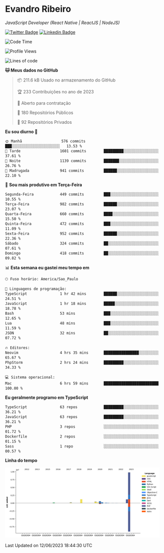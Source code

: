 # Evandro **Ribeiro**

*JavaScript Developer (React Native | ReactJS | NodeJS)*

[![Twitter Badge](https://img.shields.io/badge/-@ribeiroevandro-201B2D?style=flat-square&labelColor=201B2D&logo=twitter&logoColor=white&link=https://twitter.com/ribeiroevandro)](https://twitter.com/ribeiroevandro) 
[![Linkedin Badge](https://img.shields.io/badge/-Evandro%20Ribeiro-201B2D?style=flat-square&logo=Linkedin&logoColor=white&link=https://www.linkedin.com/in/ribeiroevandro)](https://www.linkedin.com/in/ribeiroevandro) 


<!--START_SECTION:waka-->
![Code Time](http://img.shields.io/badge/Code%20Time-3%2C221%20hrs%2018%20mins-blue)

![Profile Views](http://img.shields.io/badge/Visualizac%C3%B5es%20do%20perfil-0-blue)

![Lines of code](https://img.shields.io/badge/Desde%20o%20Hello%20World%20eu%20escrevi-14.2%20million%20linhas%20de%20c%C3%B3digo-blue)

**🐱 Meus dados no GitHub** 

> 📦 211.6 kB Usado no armazenamento do GitHub 
 > 
> 🏆 233 Contribuições no ano de 2023
 > 
> 💼 Aberto para contratação
 > 
> 📜 180 Repositórios Públicos 
 > 
> 🔑 92 Repositórios Privados 
 > 
**Eu sou diurno 🐤** 

```text
🌞 Manhã                  576 commits         ███░░░░░░░░░░░░░░░░░░░░░░   13.53 % 
🌆 Tarde                  1601 commits        █████████░░░░░░░░░░░░░░░░   37.61 % 
🌃 Noite                  1139 commits        ███████░░░░░░░░░░░░░░░░░░   26.76 % 
🌙 Madrugada              941 commits         ██████░░░░░░░░░░░░░░░░░░░   22.10 % 
```
📅 **Sou mais produtivo em Terça-Feira** 

```text
Segunda-Feira            449 commits         ███░░░░░░░░░░░░░░░░░░░░░░   10.55 % 
Terça-Feira              982 commits         ██████░░░░░░░░░░░░░░░░░░░   23.07 % 
Quarta-Feira             660 commits         ████░░░░░░░░░░░░░░░░░░░░░   15.50 % 
Quinta-Feira             472 commits         ███░░░░░░░░░░░░░░░░░░░░░░   11.09 % 
Sexta-Feira              952 commits         ██████░░░░░░░░░░░░░░░░░░░   22.36 % 
Sábado                   324 commits         ██░░░░░░░░░░░░░░░░░░░░░░░   07.61 % 
Domingo                  418 commits         ██░░░░░░░░░░░░░░░░░░░░░░░   09.82 % 
```


📊 **Esta semana eu gastei meu tempo em** 

```text
🕑︎ Fuso horário: America/Sao_Paulo

💬 Linguagens de programação: 
TypeScript               1 hr 42 mins        ██████░░░░░░░░░░░░░░░░░░░   24.51 % 
JavaScript               1 hr 18 mins        █████░░░░░░░░░░░░░░░░░░░░   18.78 % 
Bash                     53 mins             ███░░░░░░░░░░░░░░░░░░░░░░   12.65 % 
Lua                      48 mins             ███░░░░░░░░░░░░░░░░░░░░░░   11.59 % 
JSON                     32 mins             ██░░░░░░░░░░░░░░░░░░░░░░░   07.72 % 

🔥 Editores: 
Neovim                   4 hrs 35 mins       ████████████████░░░░░░░░░   65.67 % 
PhpStorm                 2 hrs 24 mins       █████████░░░░░░░░░░░░░░░░   34.33 % 

💻 Sistema operacional: 
Mac                      6 hrs 59 mins       █████████████████████████   100.00 % 
```

**Eu geralmente programo em TypeScript** 

```text
TypeScript               63 repos            █████████░░░░░░░░░░░░░░░░   36.21 % 
JavaScript               63 repos            █████████░░░░░░░░░░░░░░░░   36.21 % 
PHP                      3 repos             ░░░░░░░░░░░░░░░░░░░░░░░░░   01.72 % 
Dockerfile               2 repos             ░░░░░░░░░░░░░░░░░░░░░░░░░   01.15 % 
Sass                     1 repo              ░░░░░░░░░░░░░░░░░░░░░░░░░   00.57 % 
```



**Linha do tempo**

![Lines of Code chart](https://raw.githubusercontent.com/ribeiroevandro/ribeiroevandro/main/assets/bar_graph.png)


 Last Updated on 12/06/2023 18:44:30 UTC
<!--END_SECTION:waka-->
